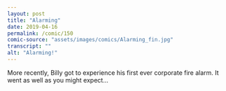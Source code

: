 ```yaml
---
layout: post
title: "Alarming"
date: 2019-04-16
permalink: /comic/150
comic-source: "assets/images/comics/Alarming_fin.jpg"
transcript: ""
alt: "Alarming!"
---
```


More recently, Billy got to experience his first ever corporate fire alarm. It went as well as you might expect...
